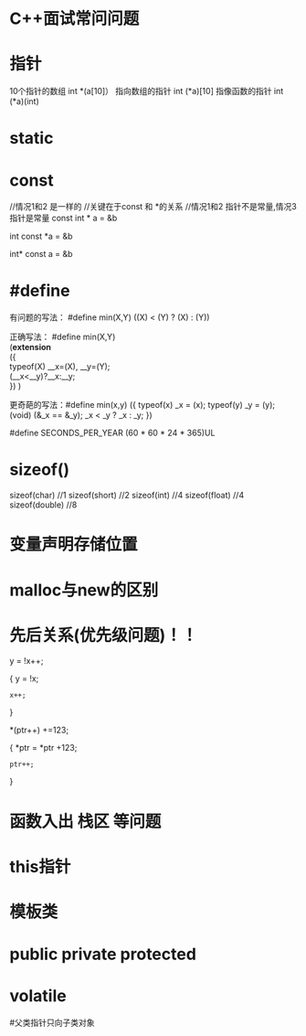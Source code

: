 # C++面试常问问题

# 指针
10个指针的数组		int *(a[10]）
指向数组的指针		int (*a)[10]
指像函数的指针		int (*a)(int)


# static




# const

//情况1和2 是一样的
//关键在于const 和 *的关系
//情况1和2 指针不是常量,情况3指针是常量
const int * a = &b

int const *a  = &b

int* const a = &b

# #define

有问题的写法： #define min(X,Y) ((X) < (Y) ? (X) : (Y))

正确写法： 
#define min(X,Y)  
(__extension__  
({  
   typeof(X) __x=(X), __y=(Y);   
   (__x<__y)?__x:__y;  
}) 
) 

更奇葩的写法：#define min(x,y) ({ typeof(x) _x = (x); typeof(y) _y = (y); (void) (&_x == &_y); _x < _y ? _x : _y; })

#define SECONDS_PER_YEAR (60 * 60 * 24 * 365)UL


# sizeof()
sizeof(char)			//1
sizeof(short)			//2
sizeof(int)				//4
sizeof(float)			//4
sizeof(double)			//8


# 变量声明存储位置



# malloc与new的区别



# 先后关系(优先级问题)！！

y = !x++;

{
	y = !x;

	x++;
} 


*(ptr++) +=123;

{
	*ptr = *ptr +123;

	ptr++;
}


# 函数入出 栈区 等问题



# this指针



# 模板类

# public private protected

# volatile


#父类指针只向子类对象